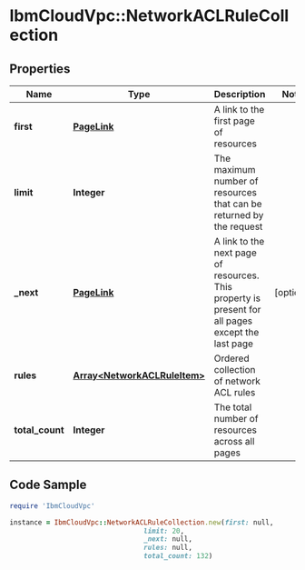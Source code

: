 # IbmCloudVpc::NetworkACLRuleCollection

## Properties

Name | Type | Description | Notes
------------ | ------------- | ------------- | -------------
**first** | [**PageLink**](PageLink.md) | A link to the first page of resources | 
**limit** | **Integer** | The maximum number of resources that can be returned by the request | 
**_next** | [**PageLink**](PageLink.md) | A link to the next page of resources. This property is present for all pages except the last page | [optional] 
**rules** | [**Array&lt;NetworkACLRuleItem&gt;**](NetworkACLRuleItem.md) | Ordered collection of network ACL rules | 
**total_count** | **Integer** | The total number of resources across all pages | 

## Code Sample

```ruby
require 'IbmCloudVpc'

instance = IbmCloudVpc::NetworkACLRuleCollection.new(first: null,
                                 limit: 20,
                                 _next: null,
                                 rules: null,
                                 total_count: 132)
```


